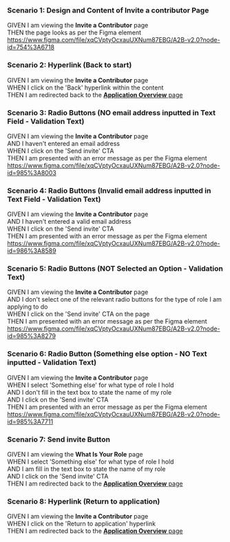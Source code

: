### Scenario 1: Design and Content of Invite a contributor Page

GIVEN I am viewing the **Invite a Contributor** page  
THEN the page looks as per the Figma element  
https://www.figma.com/file/xqCVptyOcxauUXNum87EBG/A2B-v2.0?node-id=754%3A6718


### Scenario 2: Hyperlink (Back to start)

GIVEN I am viewing the **Invite a Contributor** page  
WHEN I click on the 'Back' hyperlink within the content  
THEN I am redirected back to the [**Application Overview** page](06%20Application%20Overview.md)  


### Scenario 3: Radio Buttons (NO email address inputted in Text Field - Validation Text)

GIVEN I am viewing the **Invite a Contributor** page  
AND I haven't entered an email address  
WHEN I click on the 'Send invite' CTA  
THEN I am presented with an error message as per the Figma element  
https://www.figma.com/file/xqCVptyOcxauUXNum87EBG/A2B-v2.0?node-id=985%3A8003


### Scenario 4: Radio Buttons (Invalid email address inputted in Text Field - Validation Text)

GIVEN I am viewing the **Invite a Contributor** page  
AND I haven't entered a valid email address  
WHEN I click on the 'Send invite' CTA  
THEN I am presented with an error message as per the Figma element
https://www.figma.com/file/xqCVptyOcxauUXNum87EBG/A2B-v2.0?node-id=986%3A8589


### Scenario 5: Radio Buttons (NOT Selected an Option - Validation Text)

GIVEN I am viewing the **Invite a Contributor** page  
AND I don't select one of the relevant radio buttons for the type of role I am applying to do  
WHEN I click on the 'Send invite' CTA on the page  
THEN I am presented with an error message as per the Figma element
https://www.figma.com/file/xqCVptyOcxauUXNum87EBG/A2B-v2.0?node-id=985%3A8279


### Scenario 6: Radio Button (Something else option - NO Text inputted  - Validation Text)

GIVEN I am viewing the **Invite a Contributor** page  
WHEN I select 'Something else' for what type of role I hold  
AND I don't fill in the text box to state the name of my role  
AND I click on the 'Send invite' CTA  
THEN I am presented with an error message as per the Figma element
https://www.figma.com/file/xqCVptyOcxauUXNum87EBG/A2B-v2.0?node-id=985%3A7711


### Scenario 7: Send invite Button

GIVEN I am viewing the **What Is Your Role** page  
WHEN I select 'Something else' for what type of role I hold  
AND I am fill in the text box to state the name of my role  
AND I click on the 'Send invite' CTA  
THEN I am redirected back to the [**Application Overview** page](06%20Application%20Overview.md)


### Scenario 8: Hyperlink (Return to application)

GIVEN I am viewing the **Invite a Contributor** page   
WHEN I click on the 'Return to application' hyperlink  
THEN I am redirected back to the [**Application Overview** page](06%20Application%20Overview.md)
